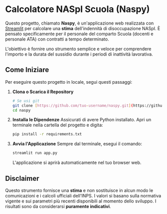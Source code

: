 # Calcolatore NASpI Scuola (Naspy)

Questo progetto, chiamato **Naspy**, è un'applicazione web realizzata con [Streamlit](https://streamlit.io/) per calcolare una **stima** dell'indennità di disoccupazione NASpI. È pensato specificamente per il personale del comparto Scuola (docenti e personale ATA) con contratti a tempo determinato.

L'obiettivo è fornire uno strumento semplice e veloce per comprendere l'importo e la durata del sussidio durante i periodi di inattività lavorativa.

##  Come Iniziare

Per eseguire questo progetto in locale, segui questi passaggi:

1.  **Clona o Scarica il Repository**
    ```bash
    # Se usi git
    git clone [https://github.com/tuo-username/naspy.git](https://github.com/tuo-username/naspy.git)
    cd naspy
    ```

2.  **Installa le Dipendenze**
    Assicurati di avere Python installato. Apri un terminale nella cartella del progetto e digita:
    ```bash
    pip install -r requirements.txt
    ```

3.  **Avvia l'Applicazione**
    Sempre dal terminale, esegui il comando:
    ```bash
    streamlit run app.py
    ```
    L'applicazione si aprirà automaticamente nel tuo browser web.

## Disclaimer

Questo strumento fornisce una **stima** e non sostituisce in alcun modo le comunicazioni e i calcoli ufficiali dell'INPS. I valori si basano sulla normativa vigente e sui parametri più recenti disponibili al momento dello sviluppo. I risultati sono da considerarsi **puramente indicativi**.
